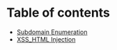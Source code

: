 # Table of contents

* [Subdomain Enumeration](README.md)
* [XSS\_HTML Injection](xss\_html-injection.md)
